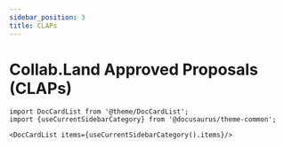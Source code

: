 ```yaml
---
sidebar_position: 3
title: CLAPs
---
```


# Collab.Land Approved Proposals (CLAPs)

```mdx-code-block
import DocCardList from '@theme/DocCardList';
import {useCurrentSidebarCategory} from '@docusaurus/theme-common';

<DocCardList items={useCurrentSidebarCategory().items}/>
```
